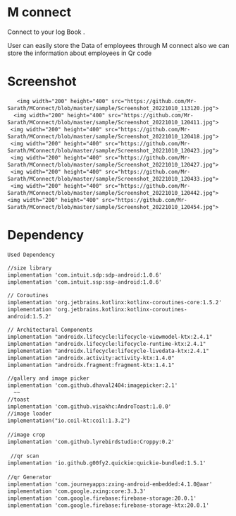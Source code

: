 # M connect
Connect to your log Book .

User can easily store the Data of employees through M connect
also we can store the information about employees in Qr code

 # Screenshot
       <img width="200" height="400" src="https://github.com/Mr-Sarath/MConnect/blob/master/sample/Screenshot_20221010_113120.jpg">
      <img width="200" height="400" src="https://github.com/Mr-Sarath/MConnect/blob/master/sample/Screenshot_20221010_120411.jpg">
     <img width="200" height="400" src="https://github.com/Mr-Sarath/MConnect/blob/master/sample/Screenshot_20221010_120418.jpg">
     <img width="200" height="400" src="https://github.com/Mr-Sarath/MConnect/blob/master/sample/Screenshot_20221010_120423.jpg">
     <img width="200" height="400" src="https://github.com/Mr-Sarath/MConnect/blob/master/sample/Screenshot_20221010_120427.jpg">
     <img width="200" height="400" src="https://github.com/Mr-Sarath/MConnect/blob/master/sample/Screenshot_20221010_120433.jpg">
     <img width="200" height="400" src="https://github.com/Mr-Sarath/MConnect/blob/master/sample/Screenshot_20221010_120442.jpg">                                            <img width="200" height="400" src="https://github.com/Mr-Sarath/MConnect/blob/master/sample/Screenshot_20221010_120454.jpg">


    

# Dependency
    Used Dependency
~~~
//size library  
implementation 'com.intuit.sdp:sdp-android:1.0.6'  
implementation 'com.intuit.ssp:ssp-android:1.0.6'
~~~
~~~
// Coroutines  
implementation 'org.jetbrains.kotlinx:kotlinx-coroutines-core:1.5.2'  
implementation 'org.jetbrains.kotlinx:kotlinx-coroutines-android:1.5.2'  
~~~
~~~
// Architectural Components  
implementation "androidx.lifecycle:lifecycle-viewmodel-ktx:2.4.1"  
implementation "androidx.lifecycle:lifecycle-runtime-ktx:2.4.1"  
implementation "androidx.lifecycle:lifecycle-livedata-ktx:2.4.1"  
implementation "androidx.activity:activity-ktx:1.4.0"  
implementation "androidx.fragment:fragment-ktx:1.4.1"
~~~

~~~
//gallery and image picker  
implementation 'com.github.dhaval2404:imagepicker:2.1'  
  ~~
//toast  
implementation 'com.github.visakhc:AndroToast:1.0.0'  
//image loader  
implementation("io.coil-kt:coil:1.3.2")  
  
//image crop  
implementation 'com.github.lyrebirdstudio:Croppy:0.2' 
 
 //qr scan  
implementation 'io.github.g00fy2.quickie:quickie-bundled:1.5.1'  
  
//qr Generator  
implementation 'com.journeyapps:zxing-android-embedded:4.1.0@aar'  
implementation 'com.google.zxing:core:3.3.3'  
implementation 'com.google.firebase:firebase-storage:20.0.1'  
implementation 'com.google.firebase:firebase-storage-ktx:20.0.1'
~~~

   
